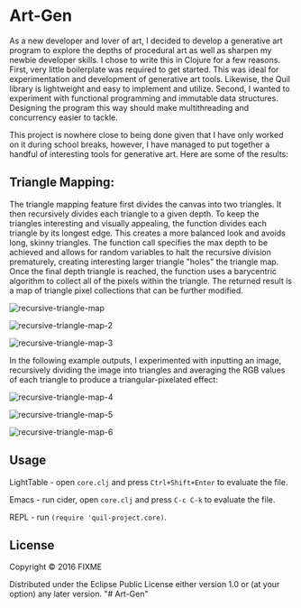 # Art-Gen

As a new developer and lover of art, I decided to develop a generative art program to explore the depths of procedural art as well as sharpen my newbie developer skills. I chose to write this in Clojure for a few reasons. First, very little boilerplate was required to get started. This was ideal for experimentation and development of generative art tools. Likewise, the Quil library is lightweight and easy to implement and utilize. Second, I wanted to experiment with functional programming and immutable data structures. Designing the program this way should make multithreading and concurrency easier to tackle.  

This project is nowhere close to being done given that I have only worked on it during school breaks, however, I have managed to put together a handful of interesting tools for generative art. Here are some of the results: 

## Triangle Mapping:

The triangle mapping feature first divides the canvas into two triangles. It then recursively divides each triangle to a given depth. To keep the triangles interesting and visually appealing, the function divides each triangle by its longest edge. This creates a more balanced look and avoids long, skinny triangles. The function call specifies the max depth to be achieved and allows for random variables to halt the recursive division prematurely, creating interesting larger triangle "holes" the triangle map. Once the final depth triangle is reached, the function uses a barycentric algorithm to collect all of the pixels within the triangle. The returned result is a map of triangle pixel collections that can be further modified. 

![recursive-triangle-map](https://user-images.githubusercontent.com/86869080/159971176-31106039-a95f-4012-a955-ec9400cd5eb6.jpg)

![recursive-triangle-map-2](https://user-images.githubusercontent.com/86869080/159977898-20dded57-1a44-4419-b7a9-a8a16ac3768f.jpg)

![recursive-triangle-map-3](https://user-images.githubusercontent.com/86869080/159978199-318ec80b-8b9e-4034-ba00-e81ae92976cc.jpg)

In the following example outputs, I experimented with inputting an image, recursively dividing the image into triangles and averaging the RGB values of each triangle to produce a triangular-pixelated effect:

![recursive-triangle-map-4](https://user-images.githubusercontent.com/86869080/159978847-2fb64b1a-3d7b-4e14-a595-92d051ebfcf1.jpg)

![recursive-triangle-map-5](https://user-images.githubusercontent.com/86869080/159984542-3559d78f-7e7f-4ae4-b302-33d5fdb941df.jpg)

![recursive-triangle-map-6](https://user-images.githubusercontent.com/86869080/159984568-7423cbf2-dd0b-4097-8b7c-027f268d611a.jpg)


## Usage

LightTable - open `core.clj` and press `Ctrl+Shift+Enter` to evaluate the file.

Emacs - run cider, open `core.clj` and press `C-c C-k` to evaluate the file.

REPL - run `(require 'quil-project.core)`.

## License

Copyright © 2016 FIXME

Distributed under the Eclipse Public License either version 1.0 or (at
your option) any later version.
"# Art-Gen" 
